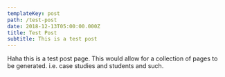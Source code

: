 ```yaml
---
templateKey: post
path: /test-post
date: 2018-12-13T05:00:00.000Z
title: Test Post
subtitle: This is a test post
---
```

Haha this is a test post page. This would allow for a collection of pages to be generated. i.e. case studies and students and such.
